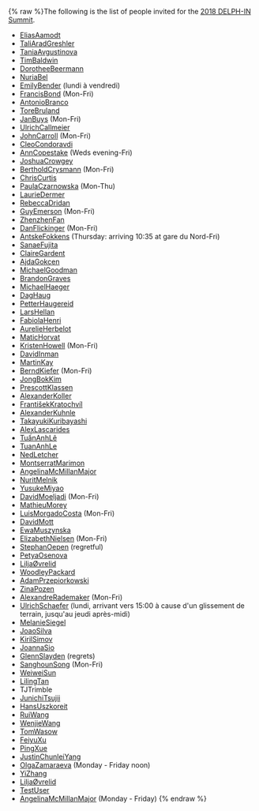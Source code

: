 {% raw %}The following is the list of people invited for the [2018 DELPH-IN
Summit](http://moin.delph-in.net/DiderotTop).

- [EliasAamodt](/EliasAamodt)
- [TaliAradGreshler](../TaliAradGreshler)
- [TaniaAvgustinova](../TaniaAvgustinova)
- [TimBaldwin](../TimBaldwin)
- [DorotheeBeermann](/DorotheeBeermann)
- [NuriaBel](/NuriaBel)
- [EmilyBender](../EmilyBender) (lundi à vendredi)
- [FrancisBond](../FrancisBond) (Mon-Fri)
- [AntonioBranco](../AntonioBranco)
- [ToreBruland](/ToreBruland)
- [JanBuys](../JanBuys) (Mon-Fri)
- [UlrichCallmeier](/UlrichCallmeier)
- [JohnCarroll](../JohnCarroll) (Mon-Fri)
- [CleoCondoravdi](/CleoCondoravdi)
- [AnnCopestake](../AnnCopestake) (Weds evening-Fri)
- [JoshuaCrowgey](../JoshuaCrowgey)
- [BertholdCrysmann](../BertholdCrysmann) (Mon-Fri)
- [ChrisCurtis](../ChrisCurtis)
- [PaulaCzarnowska](/PaulaCzarnowska) (Mon-Thu)
- [LaurieDermer](/LaurieDermer)
- [RebeccaDridan](../RebeccaDridan)
- [GuyEmerson](../GuyEmerson) (Mon-Fri)
- [ZhenzhenFan](/ZhenzhenFan)
- [DanFlickinger](../DanFlickinger) (Mon-Fri)
- [AntskeFokkens](../AntskeFokkens) (Thursday: arriving 10:35 at gare du
Nord-Fri)
- [SanaeFujita](/SanaeFujita)
- [ClaireGardent](/ClaireGardent)
- [AjdaGokcen](/AjdaGokcen)
- [MichaelGoodman](../MichaelGoodman)
- [BrandonGraves](/BrandonGraves)
- [MichaelHaeger](/MichaelHaeger)
- [DagHaug](/DagHaug)
- [PetterHaugereid](../PetterHaugereid)
- [LarsHellan](/LarsHellan)
- [FabiolaHenri](/FabiolaHenri)
- [AurelieHerbelot](/AurelieHerbelot)
- [MaticHorvat](/MaticHorvat)
- [KristenHowell](/KristenHowell) (Mon-Fri)
- [DavidInman](/DavidInman)
- [MartinKay](/MartinKay)
- [BerndKiefer](../BerndKiefer) (Mon-Fri)
- [JongBokKim](../JongBokKim)
- [PrescottKlassen](/PrescottKlassen)
- [AlexanderKoller](../AlexanderKoller)
- [FrantišekKratochvíl](/Franti%C5%A1ekKratochv%C3%ADl)
- [AlexanderKuhnle](/AlexanderKuhnle)
- [TakayukiKuribayashi](/TakayukiKuribayashi)
- [AlexLascarides](../AlexLascarides)
- [TuấnAnhLê](/Tu%E1%BA%A5nAnhL%C3%AA)
- [TuanAnhLe](../TuanAnhLe)
- [NedLetcher](../NedLetcher)
- [MontserratMarimon](/MontserratMarimon)
- [AngelinaMcMillanMajor](/AngelinaMcMillanMajor)
- [NuritMelnik](../NuritMelnik)
- [YusukeMiyao](/YusukeMiyao)
- [DavidMoeljadi](../DavidMoeljadi) (Mon-Fri)
- [MathieuMorey](/MathieuMorey)
- [LuisMorgadoCosta](../LuisMorgadoCosta) (Mon-Fri)
- [DavidMott](../DavidMott)
- [EwaMuszynska](/EwaMuszynska)
- [ElizabethNielsen](/ElizabethNielsen) (Mon-Fri)
- [StephanOepen](../StephanOepen) (regretful)
- [PetyaOsenova](../PetyaOsenova)
- [LiljaØvrelid](/Lilja%C3%98vrelid)
- [WoodleyPackard](/WoodleyPackard)
- [AdamPrzepiorkowski](/AdamPrzepiorkowski)
- [ZinaPozen](../ZinaPozen)
- [AlexandreRademaker](../AlexandreRademaker) (Mon-Fri)
- [UlrichSchaefer](../UlrichSchaefer) (lundi, arrivant vers 15:00 à cause
d'un glissement de terrain, jusqu'au jeudi après-midi)
- [MelanieSiegel](/MelanieSiegel)
- [JoaoSilva](../JoaoSilva)
- [KirilSimov](/KirilSimov)
- [JoannaSio](/JoannaSio)
- [GlennSlayden](../GlennSlayden) (regrets)
- [SanghounSong](../SanghounSong) (Mon-Fri)
- [WeiweiSun](../WeiweiSun)
- [LilingTan](../LilingTan)
- TJTrimble
- [JunichiTsujii](/JunichiTsujii)
- [HansUszkoreit](../HansUszkoreit)
- [RuiWang](/RuiWang)
- [WenjieWang](../WenjieWang)
- [TomWasow](/TomWasow)
- [FeiyuXu](../FeiyuXu)
- [PingXue](/PingXue)
- [JustinChunleiYang](../JustinChunleiYang)
- [OlgaZamaraeva](../OlgaZamaraeva) (Monday - Friday noon)
- [YiZhang](../YiZhang)
- [LiljaØvrelid](/Lilja%C3%98vrelid)
- [TestUser](/TestUser)
- [AngelinaMcMillanMajor](/AngelinaMcMillanMajor) (Monday - Friday)
<update date omitted for speed>{% endraw %}
